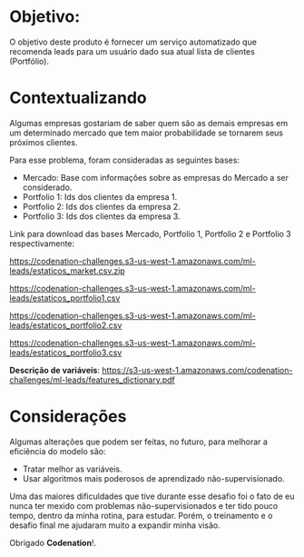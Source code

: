 # Objetivo: 
O objetivo deste produto é fornecer um serviço automatizado que recomenda leads para um usuário dado sua atual lista de clientes (Portfólio).

# Contextualizando

Algumas empresas gostariam de saber quem são as demais empresas em um determinado mercado que tem maior probabilidade se tornarem seus próximos clientes. 

Para esse problema, foram consideradas as seguintes bases:

* Mercado: Base com informações sobre as empresas do Mercado a ser considerado. 
* Portfolio 1: Ids dos clientes da empresa 1.
* Portfolio 2: Ids dos clientes da empresa 2.
* Portfolio 3: Ids dos clientes da empresa 3.

Link para download das bases Mercado, Portfolio 1, Portfolio 2 e Portfolio 3 respectivamente:

https://codenation-challenges.s3-us-west-1.amazonaws.com/ml-leads/estaticos_market.csv.zip

https://codenation-challenges.s3-us-west-1.amazonaws.com/ml-leads/estaticos_portfolio1.csv

https://codenation-challenges.s3-us-west-1.amazonaws.com/ml-leads/estaticos_portfolio2.csv

https://codenation-challenges.s3-us-west-1.amazonaws.com/ml-leads/estaticos_portfolio3.csv

__Descrição de variáveis__: https://s3-us-west-1.amazonaws.com/codenation-challenges/ml-leads/features_dictionary.pdf


# Considerações
Algumas alterações que podem ser feitas, no futuro, para melhorar a eficiência do modelo são:
* Tratar melhor as variáveis.
* Usar algoritmos mais poderosos de aprendizado não-supervisionado.

Uma das maiores dificuldades que tive durante esse desafio foi o fato de eu nunca ter mexido com problemas não-supervisionados e ter tido pouco tempo, dentro da minha rotina, para estudar. Porém, o treinamento e o desafio final me ajudaram muito a expandir minha visão.

Obrigado __Codenation__!.
